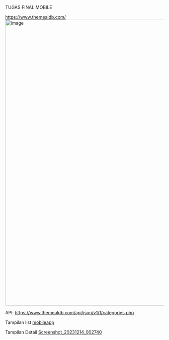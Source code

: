 TUGAS FINAL MOBILE

https://www.themealdb.com/
<img width="908" alt="image" src="https://github.com/nadyaps/final_app_mobile/assets/127004154/28e9390a-b4fb-4d20-83e4-73da2fa5d227">

API: https://www.themealdb.com/api/json/v1/1/categories.php

Tampilan list 
[mobileapp](https://github.com/nadyaps/final_app_mobile/assets/127004154/c67eb64c-9d45-4120-9f31-dbd68a9a7fdf)

Tampilan Detail
[Screenshot_20231214_002740](https://github.com/nadyaps/final_app_mobile/assets/127004154/6dfa3ca1-3353-4576-839f-f95f10d9c115)

